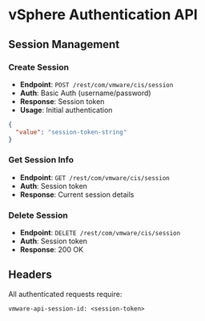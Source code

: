 # vSphere Authentication API

## Session Management

### Create Session
- **Endpoint**: `POST /rest/com/vmware/cis/session`
- **Auth**: Basic Auth (username/password)
- **Response**: Session token
- **Usage**: Initial authentication

```json
{
  "value": "session-token-string"
}
```

### Get Session Info
- **Endpoint**: `GET /rest/com/vmware/cis/session`
- **Auth**: Session token
- **Response**: Current session details

### Delete Session
- **Endpoint**: `DELETE /rest/com/vmware/cis/session`
- **Auth**: Session token
- **Response**: 200 OK

## Headers
All authenticated requests require:
```
vmware-api-session-id: <session-token>
```
